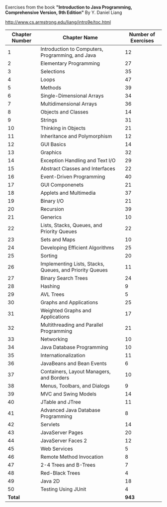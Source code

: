 Exercises from the book **"Introduction to Java Programming, Comprehensive Version, 9th Edition"** By Y. Daniel Liang

http://www.cs.armstrong.edu/liang/intro9e/toc.html

| Chapter Number       | Chapter Name           | Number of Exercises  |
| ------------- |-------------| -----|
| 1 | Introduction to Computers, Programming, and Java | 12|
| 2 | Elementary Programming | 27|
| 3 | Selections | 35|
| 4 | Loops | 47|
| 5 | Methods | 39|
| 6 | Single-Dimensional Arrays | 34|
| 7 | Multidimensional Arrays | 36|
| 8 | Objects and Classes | 14|
| 9 | Strings | 31|
|10 | Thinking in Objects | 21|
|11 | Inheritance and Polymorphism | 12|
|12 | GUI Basics | 14|
|13 | Graphics | 32|
|14 | Exception Handling and Text I/O | 29|
|15 | Abstract Classes and Interfaces | 22|
|16 | Event-Driven Programming | 40|
|17 | GUI Componenets | 21|
|18 | Applets and Multimedia | 37|
|19 | Binary I/O | 21|
|20 | Recursion | 39|
|21 | Generics | 10|
|22 | Lists, Stacks, Queues, and Priority Queues | 22|
|23 | Sets and Maps | 10|
|24 | Developing Efficient Algorithms | 25|
|25 | Sorting | 20|
|26 | Implementing Lists, Stacks, Queues, and Priority Queues | 11|
|27 | Binary Search Trees | 24|
|28 | Hashing | 9|
|29 | AVL Trees | 5|
|30 | Graphs and Applications | 25|
|31 | Weighted Graphs and Applications | 17|
|32 | Multithreading and Parallel Programming | 21|
|33 | Networking | 10|
|34 | Java Database Programming | 10|
|35 | Internationalization | 11|
|36 | JavaBeans and Bean Events | 6|
|37 | Containers, Layout Managers, and Borders | 10|
|38 | Menus, Toolbars, and Dialogs | 9|
|39 | MVC and Swing Models | 14|
|40 | JTable and JTree | 11|
|41 | Advanced Java Database Programming | 8|
|42 | Servlets | 14|
|43 | JavaServer Pages | 20|
|44 | JavaServer Faces 2 | 12|
|45 | Web Services | 5|
|46 | Remote Method Invocation | 8|
|47 | 2-4 Trees and B-Trees | 7|
|48 | Red-Black Trees | 4|
|49 | Java 2D | 18|
|50 | Testing Using JUnit | 4|
|**Total** |  | **943**|

